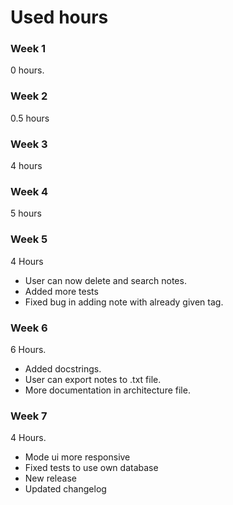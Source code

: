 # Used hours
### Week 1 
0 hours. 
### Week 2 
0.5 hours

### Week 3
4 hours

### Week 4
5 hours

### Week 5
4 Hours
- User can now delete and search notes.
- Added more tests
- Fixed bug in adding note with already given tag.

### Week 6
6 Hours.
- Added docstrings.
- User can export notes to .txt file.
- More documentation in architecture file.

### Week 7
4 Hours.
- Mode ui more responsive
- Fixed tests to use own database
- New release
- Updated changelog
